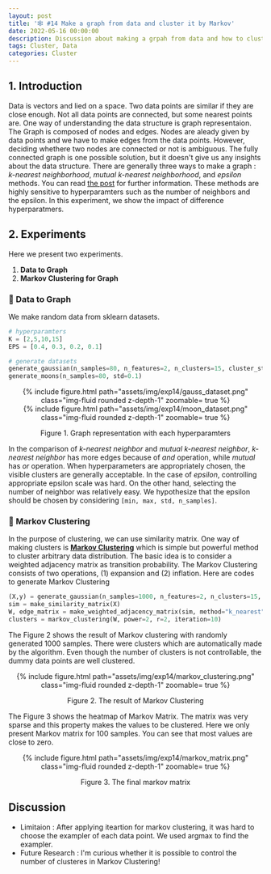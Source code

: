 ```yaml
---
layout: post
title: '🕸 #14 Make a graph from data and cluster it by Markov'
date: 2022-05-16 00:00:00 
description: Discussion about making a grpah from data and how to cluster them.
tags: Cluster, Data
categories: Cluster
---
```


## 1. Introduction 

Data is vectors and lied on a space. Two data points are similar if they are close enough. Not all data points are connected, but some nearest points are. One way of understanding the data structure is graph representaion. The Graph is composed of nodes and edges. Nodes are aleady given by data points and we have to make edges from the data points. However, deciding whethere two nodes are connected or not is ambiguous. The fully connected graph is one possible solution, but it doesn't give us any insights about the data structure. There are generally three ways to make a graph : 
*k-nearest neighborhood*, *mutual k-nearest neighborhood*, and *epsilon* methods. You can read [the post](https://fxnnxc.github.io/knowledge/kn3-spectral-cluster/) for further information. These methods are highly sensitive to hyperparamters such as the number of neighbors and the epsilon. In this experiment, we show the impact of difference hyperparatmers. 


## 2. Experiments

Here we present two experiments. 

1. **Data to Graph**
2. **Markov Clustering for Graph**

###  🧪 Data to Graph

We make random data from sklearn datasets.

```python
# hyperparamters
K = [2,5,10,15]
EPS = [0.4, 0.3, 0.2, 0.1]

# generate datasets
generate_gaussian(n_samples=80, n_features=2, n_clusters=15, cluster_std=1.5)
generate_moons(n_samples=80, std=0.1)
```

<center>

<div class="row mt-3">
        <div class="col-sm mt-3 mt-md-0">
        {% include figure.html path="assets/img/exp14/gauss_dataset.png" class="img-fluid rounded z-depth-1" zoomable= true %}
        </div>
        <div class="col-sm mt-3 mt-md-0">
        {% include figure.html path="assets/img/exp14/moon_dataset.png" class="img-fluid rounded z-depth-1" zoomable= true %}
        </div>
    
</div>
<p> Figure 1. Graph representation with each hyperparamters</p> 
</center>

In the comparison of *k-nearest neighbor* and *mutual k-nearest neighbor*,  *k-nearest neighbor* has more edges because of *and* operation, while *mutual* has *or* operation. When hyperparameters are appropriately chosen, the visible clusters are generally acceptable. In the case of *epsilon*, controlling appropriate epsilon scale was hard. On the other hand, selecting the number of neighbor was relatively easy. We hypothesize that the epsilon should be chosen by considering `[min, max, std, n_samples]`.


### 🧪 Markov Clustering 


In the purpose of clustering, we can use similarity matrix. One way of making clusters is [**Markov Clustering**](https://fxnnxc.github.io/knowledge/kn6-markov-clustering/) which is simple but powerful method to cluster arbitrary data distribution.  The basic idea is to consider a weighted adjacency matrix as transition probability. The Markov Clustering consists of two operations, (1) expansion and (2) inflation. Here are codes to generate Markov Clustering

```python
(X,y) = generate_gaussian(n_samples=1000, n_features=2, n_clusters=15, cluster_std=1.0)
sim = make_similarity_matrix(X)
W, edge_matrix = make_weighted_adjacency_matrix(sim, method="k_nearest", n_neighbors=5)
clusters = markov_clustering(W, power=2, r=2, iteration=10)
```

The Figure 2 shows the result of Markov clustering with randomly generated 1000 samples. There were clusters which are automatically made by the algorithm. Even though the number of clusters is not controllable, the dummy data points are well clustered.  


<div class="row mt-3">
<center>
        <div class="col-sm-9 mt-3 mt-md-0">
        {% include figure.html path="assets/img/exp14/markov_clustering.png" class="img-fluid rounded z-depth-1" zoomable= true %}
    </div>
    <p> Figure 2. The result of Markov Clustering </p>
    </center>
</div>

The Figure 3 shows the heatmap of Markov Matrix. The matrix was very sparse and this property makes the values to be clustered. Here we only present Markov matrix for 100 samples. You can see that most values are close to zero. 


<div class="row mt-3">
<center>
        <div class="col-sm-9 mt-3 mt-md-0">
        {% include figure.html path="assets/img/exp14/markov_matrix.png" class="img-fluid rounded z-depth-1" zoomable= true %}
    </div>
    <p> Figure 3. The final markov matrix </p>
    </center>
</div>


## Discussion

* Limitaion : After applying iteartion for markov clustering, it was hard to choose the exampler of each data point. We used argmax to find the exampler.
* Future Research : I'm curious whether it is possible to control the number of clusteres in Markov Clustering!